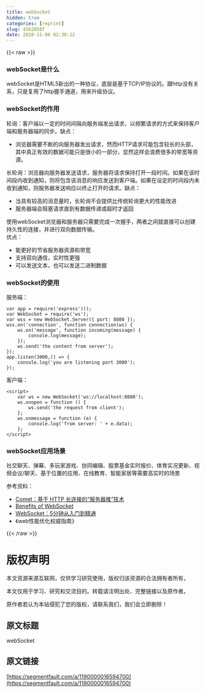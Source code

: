 ```yaml
---
title: webSocket
hidden: true
categories: [reprint]
slug: 4562858f
date: 2018-11-06 02:30:12
---
```


{{< raw >}}
<h3 id="articleHeader0">webSocket&#x662F;&#x4EC0;&#x4E48;</h3><p>webSocket&#x662F;HTML5&#x65B0;&#x51FA;&#x7684;&#x4E00;&#x79CD;&#x534F;&#x8BAE;&#xFF0C;&#x5E95;&#x5C42;&#x662F;&#x57FA;&#x4E8E;TCP/IP&#x534F;&#x8BAE;&#x7684;&#x3002;&#x8DDF;http&#x6CA1;&#x6709;&#x5173;&#x7CFB;&#xFF0C;&#x53EA;&#x662F;&#x590D;&#x7528;&#x4E86;http&#x63E1;&#x624B;&#x901A;&#x9053;&#xFF0C;&#x7528;&#x6765;&#x5347;&#x7EA7;&#x534F;&#x8BAE;&#x3002;</p><h3 id="articleHeader1">webSocket&#x7684;&#x4F5C;&#x7528;</h3><p>&#x8F6E;&#x8BE2;&#xFF1A;&#x5BA2;&#x6237;&#x7AEF;&#x4EE5;&#x4E00;&#x5B9A;&#x7684;&#x65F6;&#x95F4;&#x95F4;&#x9694;&#x5411;&#x670D;&#x52A1;&#x7AEF;&#x53D1;&#x51FA;&#x8BF7;&#x6C42;&#xFF0C;&#x4EE5;&#x9891;&#x7E41;&#x8BF7;&#x6C42;&#x7684;&#x65B9;&#x5F0F;&#x6765;&#x4FDD;&#x6301;&#x5BA2;&#x6237;&#x7AEF;&#x548C;&#x670D;&#x52A1;&#x5668;&#x7AEF;&#x7684;&#x540C;&#x6B65;&#x3002;&#x7F3A;&#x70B9;&#xFF1A;</p><ul><li>&#x6D4F;&#x89C8;&#x5668;&#x9700;&#x8981;&#x4E0D;&#x65AD;&#x7684;&#x5411;&#x670D;&#x52A1;&#x5668;&#x53D1;&#x51FA;&#x8BF7;&#x6C42;&#xFF0C;&#x7136;&#x800C;HTTP&#x8BF7;&#x6C42;&#x53EF;&#x80FD;&#x5305;&#x542B;&#x8F83;&#x957F;&#x7684;&#x5934;&#x90E8;&#xFF0C;&#x5176;&#x4E2D;&#x771F;&#x6B63;&#x6709;&#x6548;&#x7684;&#x6570;&#x636E;&#x53EF;&#x80FD;&#x53EA;&#x662F;&#x5F88;&#x5C0F;&#x7684;&#x4E00;&#x90E8;&#x5206;&#xFF0C;&#x663E;&#x7136;&#x8FD9;&#x6837;&#x4F1A;&#x6D6A;&#x8D39;&#x5F88;&#x591A;&#x7684;&#x5E26;&#x5BBD;&#x7B49;&#x8D44;&#x6E90;&#x3002;</li></ul><p>&#x957F;&#x8F6E;&#x8BE2;&#xFF1A;&#x6D4F;&#x89C8;&#x5668;&#x5411;&#x670D;&#x52A1;&#x5668;&#x53D1;&#x9001;&#x8BF7;&#x6C42;&#xFF0C;&#x670D;&#x52A1;&#x5668;&#x5C06;&#x8BF7;&#x6C42;&#x4FDD;&#x6301;&#x6253;&#x5F00;&#x4E00;&#x6BB5;&#x65F6;&#x95F4;&#x3002;&#x5982;&#x679C;&#x5728;&#x8BE5;&#x65F6;&#x95F4;&#x6BB5;&#x5185;&#x6536;&#x5230;&#x901A;&#x77E5;&#xFF0C;&#x5219;&#x5C06;&#x5305;&#x542B;&#x8BE5;&#x6D88;&#x606F;&#x7684;&#x54CD;&#x5E94;&#x53D1;&#x9001;&#x5230;&#x5BA2;&#x6237;&#x7AEF;&#x3002;&#x5982;&#x679C;&#x5728;&#x8BBE;&#x5B9A;&#x7684;&#x65F6;&#x95F4;&#x6BB5;&#x5185;&#x672A;&#x6536;&#x5230;&#x901A;&#x77E5;&#xFF0C;&#x5219;&#x670D;&#x52A1;&#x5668;&#x53D1;&#x9001;&#x54CD;&#x5E94;&#x4EE5;&#x7EC8;&#x6B62;&#x6253;&#x5F00;&#x7684;&#x8BF7;&#x6C42;&#x3002;&#x7F3A;&#x70B9;&#xFF1A;</p><ul><li>&#x5F53;&#x5177;&#x6709;&#x8F83;&#x9AD8;&#x7684;&#x6D88;&#x606F;&#x91CF;&#x65F6;&#xFF0C;&#x957F;&#x8F6E;&#x8BE2;&#x4E0D;&#x4F1A;&#x63D0;&#x4F9B;&#x6BD4;&#x4F20;&#x7EDF;&#x8F6E;&#x8BE2;&#x66F4;&#x5927;&#x7684;&#x6027;&#x80FD;&#x6539;&#x8FDB;</li><li>&#x670D;&#x52A1;&#x5668;&#x7AEF;&#x4F1A;&#x963B;&#x585E;&#x8BF7;&#x6C42;&#x76F4;&#x5230;&#x6709;&#x6570;&#x636E;&#x4F20;&#x9012;&#x6216;&#x8D85;&#x65F6;&#x624D;&#x8FD4;&#x56DE;</li></ul><p>&#x4F7F;&#x7528;webSocket&#x6D4F;&#x89C8;&#x5668;&#x548C;&#x670D;&#x52A1;&#x5668;&#x53EA;&#x9700;&#x8981;&#x5B8C;&#x6210;&#x4E00;&#x6B21;&#x63E1;&#x624B;&#xFF0C;&#x4E24;&#x8005;&#x4E4B;&#x95F4;&#x5C31;&#x76F4;&#x63A5;&#x53EF;&#x4EE5;&#x521B;&#x5EFA;&#x6301;&#x4E45;&#x6027;&#x7684;&#x8FDE;&#x63A5;&#xFF0C;&#x5E76;&#x8FDB;&#x884C;&#x53CC;&#x5411;&#x6570;&#x636E;&#x4F20;&#x8F93;&#x3002;<br>&#x4F18;&#x70B9;&#xFF1A;</p><ul><li>&#x80FD;&#x66F4;&#x597D;&#x7684;&#x8282;&#x7701;&#x670D;&#x52A1;&#x5668;&#x8D44;&#x6E90;&#x548C;&#x5E26;&#x5BBD;</li><li>&#x652F;&#x6301;&#x53CC;&#x5411;&#x901A;&#x4FE1;&#xFF0C;&#x5B9E;&#x65F6;&#x6027;&#x66F4;&#x5F3A;</li><li>&#x53EF;&#x4EE5;&#x53D1;&#x9001;&#x6587;&#x672C;&#xFF0C;&#x4E5F;&#x53EF;&#x4EE5;&#x53D1;&#x9001;&#x4E8C;&#x8FDB;&#x5236;&#x6570;&#x636E;</li></ul><h3 id="articleHeader2">webSocket&#x7684;&#x4F7F;&#x7528;</h3><p>&#x670D;&#x52A1;&#x7AEF;&#xFF1A;</p><div class="widget-codetool" style="display:none"><div class="widget-codetool--inner"><span class="selectCode code-tool" data-toggle="tooltip" data-placement="top" title="" data-original-title="&#x5168;&#x9009;"></span> <span type="button" class="copyCode code-tool" data-toggle="tooltip" data-placement="top" data-clipboard-text="var app = require(&apos;express&apos;)();
var WebSocket = require(&apos;ws&apos;);
var wss = new WebSocket.Server({ port: 8080 });
wss.on(&apos;connection&apos;, function connection(ws) {
    ws.on(&apos;message&apos;, function incoming(message) {
        console.log(message);
    });
    ws.send(&apos;the content from server&apos;);
});
app.listen(3000,() =&gt; {
    console.log(&apos;you are listening port 3000&apos;);
});" title="" data-original-title="&#x590D;&#x5236;"></span> <span type="button" class="saveToNote code-tool" data-toggle="tooltip" data-placement="top" title="" data-original-title="&#x653E;&#x8FDB;&#x7B14;&#x8BB0;"></span></div></div><pre class="hljs javascript"><code><span class="hljs-keyword">var</span> app = <span class="hljs-built_in">require</span>(<span class="hljs-string">&apos;express&apos;</span>)();
<span class="hljs-keyword">var</span> WebSocket = <span class="hljs-built_in">require</span>(<span class="hljs-string">&apos;ws&apos;</span>);
<span class="hljs-keyword">var</span> wss = <span class="hljs-keyword">new</span> WebSocket.Server({ <span class="hljs-attr">port</span>: <span class="hljs-number">8080</span> });
wss.on(<span class="hljs-string">&apos;connection&apos;</span>, <span class="hljs-function"><span class="hljs-keyword">function</span> <span class="hljs-title">connection</span>(<span class="hljs-params">ws</span>) </span>{
    ws.on(<span class="hljs-string">&apos;message&apos;</span>, <span class="hljs-function"><span class="hljs-keyword">function</span> <span class="hljs-title">incoming</span>(<span class="hljs-params">message</span>) </span>{
        <span class="hljs-built_in">console</span>.log(message);
    });
    ws.send(<span class="hljs-string">&apos;the content from server&apos;</span>);
});
app.listen(<span class="hljs-number">3000</span>,() =&gt; {
    <span class="hljs-built_in">console</span>.log(<span class="hljs-string">&apos;you are listening port 3000&apos;</span>);
});</code></pre><p>&#x5BA2;&#x6237;&#x7AEF;&#xFF1A;</p><div class="widget-codetool" style="display:none"><div class="widget-codetool--inner"><span class="selectCode code-tool" data-toggle="tooltip" data-placement="top" title="" data-original-title="&#x5168;&#x9009;"></span> <span type="button" class="copyCode code-tool" data-toggle="tooltip" data-placement="top" data-clipboard-text="&lt;script&gt;
    var ws = new WebSocket(&apos;ws://localhost:8080&apos;);
    ws.onopen = function () {
        ws.send(&apos;the request from client&apos;);
    };
    ws.onmessage = function (e) {
        console.log(&apos;from server: &apos; + e.data);
    };
&lt;/script&gt;" title="" data-original-title="&#x590D;&#x5236;"></span> <span type="button" class="saveToNote code-tool" data-toggle="tooltip" data-placement="top" title="" data-original-title="&#x653E;&#x8FDB;&#x7B14;&#x8BB0;"></span></div></div><pre class="hljs xml"><code><span class="hljs-tag">&lt;<span class="hljs-name">script</span>&gt;</span><span class="javascript">
    <span class="hljs-keyword">var</span> ws = <span class="hljs-keyword">new</span> WebSocket(<span class="hljs-string">&apos;ws://localhost:8080&apos;</span>);
    ws.onopen = <span class="hljs-function"><span class="hljs-keyword">function</span> (<span class="hljs-params"></span>) </span>{
        ws.send(<span class="hljs-string">&apos;the request from client&apos;</span>);
    };
    ws.onmessage = <span class="hljs-function"><span class="hljs-keyword">function</span> (<span class="hljs-params">e</span>) </span>{
        <span class="hljs-built_in">console</span>.log(<span class="hljs-string">&apos;from server: &apos;</span> + e.data);
    };
</span><span class="hljs-tag">&lt;/<span class="hljs-name">script</span>&gt;</span></code></pre><h3 id="articleHeader3">webSocket&#x5E94;&#x7528;&#x573A;&#x666F;</h3><p>&#x793E;&#x4EA4;&#x804A;&#x5929;&#x3001;&#x5F39;&#x5E55;&#x3001;&#x591A;&#x73A9;&#x5BB6;&#x6E38;&#x620F;&#x3001;&#x534F;&#x540C;&#x7F16;&#x8F91;&#x3001;&#x80A1;&#x7968;&#x57FA;&#x91D1;&#x5B9E;&#x65F6;&#x62A5;&#x4EF7;&#x3001;&#x4F53;&#x80B2;&#x5B9E;&#x51B5;&#x66F4;&#x65B0;&#x3001;&#x89C6;&#x9891;&#x4F1A;&#x8BAE;/&#x804A;&#x5929;&#x3001;&#x57FA;&#x4E8E;&#x4F4D;&#x7F6E;&#x7684;&#x5E94;&#x7528;&#x3001;&#x5728;&#x7EBF;&#x6559;&#x80B2;&#x3001;&#x667A;&#x80FD;&#x5BB6;&#x5C45;&#x7B49;&#x9700;&#x8981;&#x9AD8;&#x5B9E;&#x65F6;&#x7684;&#x573A;&#x666F;</p><p>&#x53C2;&#x8003;&#x8D44;&#x6599;&#xFF1A;</p><ul><li><a href="https://www.ibm.com/developerworks/cn/web/wa-lo-comet/" rel="nofollow noreferrer" target="_blank">Comet&#xFF1A;&#x57FA;&#x4E8E; HTTP &#x957F;&#x8FDE;&#x63A5;&#x7684;&#x201C;&#x670D;&#x52A1;&#x5668;&#x63A8;&#x201D;&#x6280;&#x672F;</a></li><li><a href="http://www.websocket.org/quantum.html" rel="nofollow noreferrer" target="_blank">Benefits of WebSocket</a></li><li><a href="https://juejin.im/post/5a4e6a43f265da3e303c4787" rel="nofollow noreferrer" target="_blank">WebSocket&#xFF1A;5&#x5206;&#x949F;&#x4ECE;&#x5165;&#x95E8;&#x5230;&#x7CBE;&#x901A;</a></li><li>&#x300A;web&#x6027;&#x80FD;&#x4F18;&#x5316;&#x6743;&#x5A01;&#x6307;&#x5357;&#x300B;</li></ul>
{{< /raw >}}

# 版权声明
本文资源来源互联网，仅供学习研究使用，版权归该资源的合法拥有者所有，

本文仅用于学习、研究和交流目的。转载请注明出处、完整链接以及原作者。 

原作者若认为本站侵犯了您的版权，请联系我们，我们会立即删除！

## 原文标题
webSocket

## 原文链接
[https://segmentfault.com/a/1190000016594700](https://segmentfault.com/a/1190000016594700)


